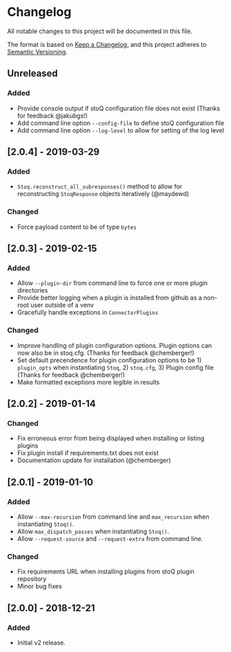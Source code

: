 # Changelog

All notable changes to this project will be documented in this file.

The format is based on [Keep a Changelog](https://keepachangelog.com/en/1.0.0/),
and this project adheres to [Semantic Versioning](https://semver.org/spec/v2.0.0.html).

## Unreleased

### Added

- Provide console output if stoQ configuration file does not exist (Thanks for feedback @jakubgs!)
- Add command line option `--config-file` to define stoQ configuration file
- Add command line option `--log-level` to allow for setting of the log level

## [2.0.4] - 2019-03-29

### Added

- `Stoq.reconstruct_all_subresponses()` method to allow for reconstructing `StoqResponse` objects iteratively (@maydewd)

### Changed

- Force payload content to be of type `bytes`

## [2.0.3] - 2019-02-15

### Added

- Allow `--plugin-dir` from command line to force one or more plugin directories
- Provide better logging when a plugin is installed from github as a non-root user outside of a venv
- Gracefully handle exceptions in `ConnectorPlugins`

### Changed

- Improve handling of plugin configuration options. Plugin options can now also be in stoq.cfg. (Thanks for feedback @chemberger!)
- Set default precendence for plugin configuration options to be 1) `plugin_opts` when instantiating `Stoq`, 2) `stoq.cfg`, 3) Plugin config file (Thanks for feedback @chemberger!)
- Make formatted exceptions more legible in results

## [2.0.2] - 2019-01-14

### Changed

- Fix erroneous error from being displayed when installing or listing plugins
- Fix plugin install if requirements.txt does not exist
- Documentation update for installation (@chemberger)

## [2.0.1] - 2019-01-10

### Added

- Allow `--max-recursion` from command line and `max_recursion` when instantiating `Stoq()`.
- Allow `max_dispatch_passes` when instantiating `Stoq()`.
- Allow `--request-source` and `--request-extra` from command line.

### Changed

- Fix requirements URL when installing plugins from stoQ plugin repository
- Minor bug fixes

## [2.0.0] - 2018-12-21

### Added

- Initial v2 release.
